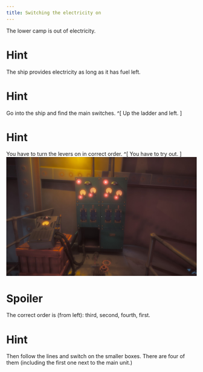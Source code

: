 ```yaml
---
title: Switching the electricity on
---
```


The lower camp is out of electricity.

# Hint
The ship provides electricity as long as it has fuel left.

# Hint
Go into the ship and find the main switches. ^[ Up the ladder and left. ]

# Hint
You have to turn the levers on in correct order. ^[ You have to try out. ]
![Main switch](main_switch.jpg)

# Spoiler
The correct order is (from left): third, second, fourth, first.

# Hint
Then follow the lines and switch on the smaller boxes. There are four of them (including the first one next to the main unit.)
